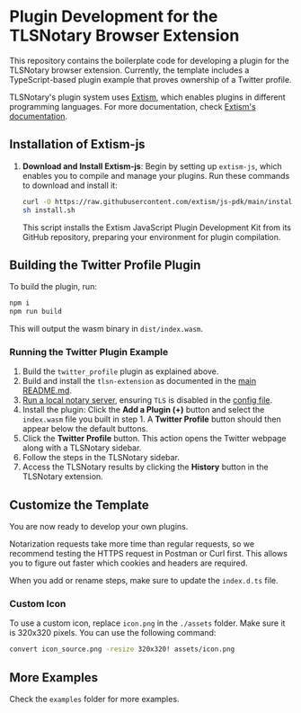 # Plugin Development for the TLSNotary Browser Extension

This repository contains the boilerplate code for developing a plugin for the TLSNotary browser extension. Currently, the template includes a TypeScript-based plugin example that proves ownership of a Twitter profile.

TLSNotary's plugin system uses [Extism](https://github.com/extism), which enables plugins in different programming languages. For more documentation, check [Extism's documentation](https://github.com/extism/js-pdk).

## Installation of Extism-js

1. **Download and Install Extism-js**: Begin by setting up `extism-js`, which enables you to compile and manage your plugins. Run these commands to download and install it:

    ```sh
    curl -O https://raw.githubusercontent.com/extism/js-pdk/main/install.sh
    sh install.sh
    ```

    This script installs the Extism JavaScript Plugin Development Kit from its GitHub repository, preparing your environment for plugin compilation.

## Building the Twitter Profile Plugin

To build the plugin, run:

```sh
npm i
npm run build
```

This will output the wasm binary in `dist/index.wasm`.

### Running the Twitter Plugin Example

1. Build the `twitter_profile` plugin as explained above.
2. Build and install the `tlsn-extension` as documented in the [main README.md](../README.md).
3. [Run a local notary server](https://github.com/tlsnotary/tlsn/blob/main/notary-server/README.md), ensuring `TLS` is disabled in the [config file](https://github.com/tlsnotary/tlsn/blob/main/notary-server/config/config.yaml#L18).
4. Install the plugin: Click the **Add a Plugin (+)** button and select the `index.wasm` file you built in step 1. A **Twitter Profile** button should then appear below the default buttons.
5. Click the **Twitter Profile** button. This action opens the Twitter webpage along with a TLSNotary sidebar.
6. Follow the steps in the TLSNotary sidebar.
7. Access the TLSNotary results by clicking the **History** button in the TLSNotary extension.

## Customize the Template

You are now ready to develop your own plugins.

Notarization requests take more time than regular requests, so we recommend testing the HTTPS request in Postman or Curl first. This allows you to figure out faster which cookies and headers are required.

When you add or rename steps, make sure to update the `index.d.ts` file.

### Custom Icon

To use a custom icon, replace `icon.png` in the `./assets` folder. Make sure it is 320x320 pixels. You can use the following command:

```sh
convert icon_source.png -resize 320x320! assets/icon.png
```

## More Examples

Check the `examples` folder for more examples.